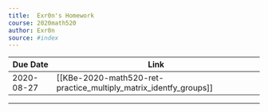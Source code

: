 ```yaml
---
title:  Exr0n's Homework
course: 2020math520
author: Exr0n
source: #index
---
```


| Due Date | Link |
|----------|------|
2020-08-27 | [[KBe-2020-math520-ret-practice_multiply_matrix_identfy_groups]]

---